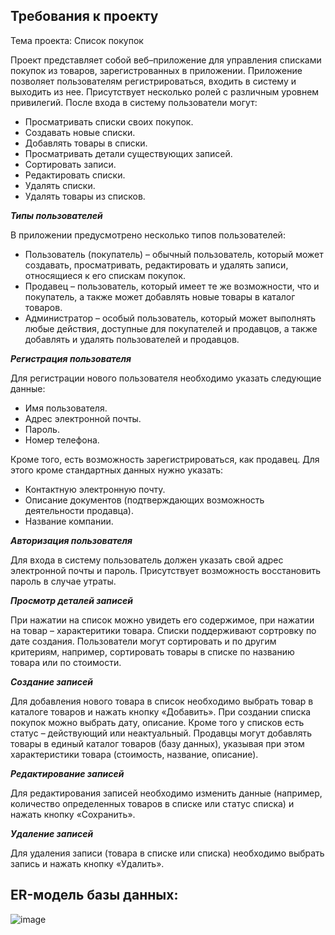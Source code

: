 ## **Требования к проекту**

Тема проекта: Список покупок

Проект представляет собой веб–приложение для управления списками покупок из товаров, зарегистрованных в приложении. Приложение позволяет пользователям регистрироваться, входить в систему и выходить из нее. Присутствует несколько ролей с различным уровнем привилегий. После входа в систему пользователи могут:
- Просматривать списки своих покупок.
- Создавать новые списки.
- Добавлять товары в списки.
- Просматривать детали существующих записей.
- Сортировать записи.
- Редактировать списки.
- Удалять списки. 
- Удалять товары из списков.


***Типы пользователей***

В приложении предусмотрено несколько типов пользователей:
- Пользователь (покупатель) – обычный пользователь, который может создавать, просматривать, редактировать и удалять записи, относящиеся к его спискам покупок.
- Продавец – пользователь, который имеет те же возможности, что и покупатель, а также может добавлять новые товары в каталог товаров.
- Администратор – особый пользователь, который может выполнять любые действия, доступные для покупателей и продавцов, а также добавлять и удалять пользователей и продавцов.


***Регистрация пользователя***

Для регистрации нового пользователя необходимо указать следующие данные:
- Имя пользователя.
- Адрес электронной почты.
- Пароль.
- Номер телефона.

Кроме того, есть возможность зарегистрироваться, как продавец. Для этого кроме стандартных данных нужно указать:
- Контактную электронную почту.
- Описание документов (подтверждающих возможность деятельности продавца).
- Название компании.


***Авторизация пользователя***

Для входа в систему пользователь должен указать свой адрес электронной почты и пароль. Присутствует возможность восстановить пароль в случае утраты.


***Просмотр деталей записей***

При нажатии на список можно увидеть его содержимое, при нажатии на товар – характеритики товара.
Списки поддерживают сортровку по дате создания. Пользователи могут сортировать и по другим критериям, например, сортировать товары в списке по названию товара или по стоимости.


***Создание записей***

Для добавления нового товара в список необходимо выбрать товар в каталоге товаров и нажать кнопку «Добавить».
При создании списка покупок можно выбрать дату, описание. Кроме того у списков есть статус – действующий или неактуальный.
Продавцы могут добавлять товары в единый каталог товаров (базу данных), указывая при этом характеристики товара (стоимость, название, описание).


***Редактирование записей***

Для редактирования записей необходимо изменить данные (например, количество определенных товаров в списке или статус списка) и нажать кнопку «Сохранить».


***Удаление записей***

Для удаления записи (товара в списке или списка) необходимо выбрать запись и нажать кнопку «Удалить».



## **ER-модель базы данных:**
![image](https://github.com/NikaLightman/ShoppingList/assets/128891352/773cbe62-3f65-44d3-afe4-2f36ab3b58b2)

